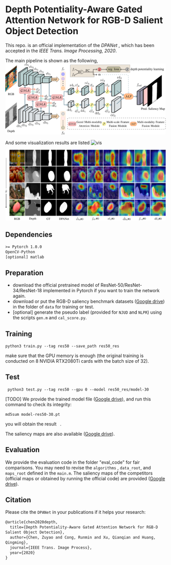 # Depth Potentiality-Aware Gated Attention Network for RGB-D Salient Object Detection

This repo. is an official implementation of the *DPANet* , which has been accepted in the *IEEE Trans. Image Processing, 2020*. 

The main pipeline is shown as the following, 
![DPANet](figures/TIP_main.png)

And some visualization results are listed 
![vis](figures/vis.png)

![gma](figures/gma.png)

## Dependencies 
```
>= Pytorch 1.0.0
OpenCV-Python
[optional] matlab
```

## Preparation 
- download the official pretrained model of ResNet-50/ResNet-34/ResNet-18 implemented in Pytorch if you want to train the network again.
- download or put the RGB-D saliency benchmark datasets ([Google drive](https://drive.google.com/file/d/19pvXom9vs7cS4L1y-bZI8YDtSg7r4LT0/view?usp=sharing)) in the folder of `data` for training or test.
- [optional] generate the pseudo label (provided for `NJUD` and `NLPR`) using the scripts `gen.m` and `cal_score.py`.

## Training
```
python3 train.py --tag res50 --save_path res50_res
```
make sure  that the GPU memory is enough (the original training is conducted on 8 NVIDIA RTX2080Ti cards with the batch size of 32).

## Test
```
 python3 test.py --tag res50 --gpu 0 --model res50_res/model-30
```

[TODO] We provide the trained model file ([Google drive]()), and run this command to check its integrity:
```
md5sum model-res50-30.pt 
```
you will obtain the result ` `.

The saliency maps are also available ([Google drive](https://drive.google.com/file/d/1sIqEKDCi_rSY4t1THPlBSyAd05F2ve_Q/view?usp=sharing)). 

## Evaluation
We provide the evaluation code in the folder  "eval_code" for fair comparisons. You may need to revise the `algorithms` , `data_root`, and `maps_root` defined in the `main.m`. The saliency maps of the competitors (official maps or obtained by running the official code) are provided ([Google drive](https://drive.google.com/drive/folders/1G3XCOnQTQA-QrSWt6VwJXU1jbAQJS3Hy?usp=sharing)).

## Citation
Please cite the `DPANet` in your publications if it helps your research:
```
@article{chen2020depth,
  title={Depth Potentiality-Aware Gated Attention Network for RGB-D Salient Object Detection},
  author={Chen, Zuyao and Cong, Runmin and Xu, Qianqian and Huang, Qingming},
  journal={IEEE Trans. Image Process},
  year={2020}
}
```
